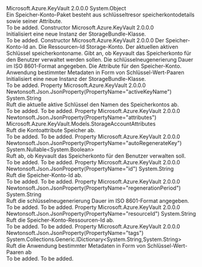 <Type Name="StorageBundle" FullName="Microsoft.Azure.KeyVault.Models.StorageBundle">
  <TypeSignature Language="C#" Value="public class StorageBundle" />
  <TypeSignature Language="ILAsm" Value=".class public auto ansi beforefieldinit StorageBundle extends System.Object" />
  <TypeSignature Language="DocId" Value="T:Microsoft.Azure.KeyVault.Models.StorageBundle" />
  <TypeSignature Language="VB.NET" Value="Public Class StorageBundle" />
  <TypeSignature Language="F#" Value="type StorageBundle = class" />
  <AssemblyInfo>
    <AssemblyName>Microsoft.Azure.KeyVault</AssemblyName>
    <AssemblyVersion>2.0.0.0</AssemblyVersion>
  </AssemblyInfo>
  <Base>
    <BaseTypeName>System.Object</BaseTypeName>
  </Base>
  <Interfaces />
  <Docs>
    <summary>
            Ein Speicher-Konto-Paket besteht aus schlüsseltresor speicherkontodetails sowie seiner Attribute.
            </summary>
    <remarks>To be added.</remarks>
  </Docs>
  <Members>
    <Member MemberName=".ctor">
      <MemberSignature Language="C#" Value="public StorageBundle ();" />
      <MemberSignature Language="ILAsm" Value=".method public hidebysig specialname rtspecialname instance void .ctor() cil managed" />
      <MemberSignature Language="DocId" Value="M:Microsoft.Azure.KeyVault.Models.StorageBundle.#ctor" />
      <MemberSignature Language="VB.NET" Value="Public Sub New ()" />
      <MemberType>Constructor</MemberType>
      <AssemblyInfo>
        <AssemblyName>Microsoft.Azure.KeyVault</AssemblyName>
        <AssemblyVersion>2.0.0.0</AssemblyVersion>
      </AssemblyInfo>
      <Parameters />
      <Docs>
        <summary>
            Initialisiert eine neue Instanz der StorageBundle-Klasse.
            </summary>
        <remarks>To be added.</remarks>
      </Docs>
    </Member>
    <Member MemberName=".ctor">
      <MemberSignature Language="C#" Value="public StorageBundle (string id = null, string resourceId = null, string activeKeyName = null, Nullable&lt;bool&gt; autoRegenerateKey = null, string regenerationPeriod = null, Microsoft.Azure.KeyVault.Models.StorageAccountAttributes attributes = null, System.Collections.Generic.IDictionary&lt;string,string&gt; tags = null);" />
      <MemberSignature Language="ILAsm" Value=".method public hidebysig specialname rtspecialname instance void .ctor(string id, string resourceId, string activeKeyName, valuetype System.Nullable`1&lt;bool&gt; autoRegenerateKey, string regenerationPeriod, class Microsoft.Azure.KeyVault.Models.StorageAccountAttributes attributes, class System.Collections.Generic.IDictionary`2&lt;string, string&gt; tags) cil managed" />
      <MemberSignature Language="DocId" Value="M:Microsoft.Azure.KeyVault.Models.StorageBundle.#ctor(System.String,System.String,System.String,System.Nullable{System.Boolean},System.String,Microsoft.Azure.KeyVault.Models.StorageAccountAttributes,System.Collections.Generic.IDictionary{System.String,System.String})" />
      <MemberSignature Language="VB.NET" Value="Public Sub New (Optional id As String = null, Optional resourceId As String = null, Optional activeKeyName As String = null, Optional autoRegenerateKey As Nullable(Of Boolean) = null, Optional regenerationPeriod As String = null, Optional attributes As StorageAccountAttributes = null, Optional tags As IDictionary(Of String, String) = null)" />
      <MemberSignature Language="F#" Value="new Microsoft.Azure.KeyVault.Models.StorageBundle : string * string * string * Nullable&lt;bool&gt; * string * Microsoft.Azure.KeyVault.Models.StorageAccountAttributes * System.Collections.Generic.IDictionary&lt;string, string&gt; -&gt; Microsoft.Azure.KeyVault.Models.StorageBundle" Usage="new Microsoft.Azure.KeyVault.Models.StorageBundle (id, resourceId, activeKeyName, autoRegenerateKey, regenerationPeriod, attributes, tags)" />
      <MemberType>Constructor</MemberType>
      <AssemblyInfo>
        <AssemblyName>Microsoft.Azure.KeyVault</AssemblyName>
        <AssemblyVersion>2.0.0.0</AssemblyVersion>
      </AssemblyInfo>
      <Parameters>
        <Parameter Name="id" Type="System.String" />
        <Parameter Name="resourceId" Type="System.String" />
        <Parameter Name="activeKeyName" Type="System.String" />
        <Parameter Name="autoRegenerateKey" Type="System.Nullable&lt;System.Boolean&gt;" />
        <Parameter Name="regenerationPeriod" Type="System.String" />
        <Parameter Name="attributes" Type="Microsoft.Azure.KeyVault.Models.StorageAccountAttributes" />
        <Parameter Name="tags" Type="System.Collections.Generic.IDictionary&lt;System.String,System.String&gt;" />
      </Parameters>
      <Docs>
        <param name="id">Der Speicher-Konto-Id an.</param>
        <param name="resourceId">Die Ressourcen-Id Storage-Konto.</param>
        <param name="activeKeyName">Der aktuellen aktiven Schlüssel speicherkontoname.</param>
        <param name="autoRegenerateKey">Gibt an, ob Keyvault das Speicherkonto für den Benutzer verwaltet werden sollen.</param>
        <param name="regenerationPeriod">Die schlüsselneugenerierung Dauer im ISO 8601-Format angegeben.</param>
        <param name="attributes">Die Attribute für den Speicher-Konto.</param>
        <param name="tags">Anwendung bestimmter Metadaten in Form von Schlüssel-Wert-Paaren</param>
        <summary>
            Initialisiert eine neue Instanz der StorageBundle-Klasse.
            </summary>
        <remarks>To be added.</remarks>
      </Docs>
    </Member>
    <Member MemberName="ActiveKeyName">
      <MemberSignature Language="C#" Value="public string ActiveKeyName { get; }" />
      <MemberSignature Language="ILAsm" Value=".property instance string ActiveKeyName" />
      <MemberSignature Language="DocId" Value="P:Microsoft.Azure.KeyVault.Models.StorageBundle.ActiveKeyName" />
      <MemberSignature Language="VB.NET" Value="Public ReadOnly Property ActiveKeyName As String" />
      <MemberSignature Language="F#" Value="member this.ActiveKeyName : string" Usage="Microsoft.Azure.KeyVault.Models.StorageBundle.ActiveKeyName" />
      <MemberType>Property</MemberType>
      <AssemblyInfo>
        <AssemblyName>Microsoft.Azure.KeyVault</AssemblyName>
        <AssemblyVersion>2.0.0.0</AssemblyVersion>
      </AssemblyInfo>
      <Attributes>
        <Attribute>
          <AttributeName>Newtonsoft.Json.JsonProperty(PropertyName="activeKeyName")</AttributeName>
        </Attribute>
      </Attributes>
      <ReturnValue>
        <ReturnType>System.String</ReturnType>
      </ReturnValue>
      <Docs>
        <summary>
            Ruft die aktuelle aktive Schlüssel den Namen des Speicherkontos ab.
            </summary>
        <value>To be added.</value>
        <remarks>To be added.</remarks>
      </Docs>
    </Member>
    <Member MemberName="Attributes">
      <MemberSignature Language="C#" Value="public Microsoft.Azure.KeyVault.Models.StorageAccountAttributes Attributes { get; }" />
      <MemberSignature Language="ILAsm" Value=".property instance class Microsoft.Azure.KeyVault.Models.StorageAccountAttributes Attributes" />
      <MemberSignature Language="DocId" Value="P:Microsoft.Azure.KeyVault.Models.StorageBundle.Attributes" />
      <MemberSignature Language="VB.NET" Value="Public ReadOnly Property Attributes As StorageAccountAttributes" />
      <MemberSignature Language="F#" Value="member this.Attributes : Microsoft.Azure.KeyVault.Models.StorageAccountAttributes" Usage="Microsoft.Azure.KeyVault.Models.StorageBundle.Attributes" />
      <MemberType>Property</MemberType>
      <AssemblyInfo>
        <AssemblyName>Microsoft.Azure.KeyVault</AssemblyName>
        <AssemblyVersion>2.0.0.0</AssemblyVersion>
      </AssemblyInfo>
      <Attributes>
        <Attribute>
          <AttributeName>Newtonsoft.Json.JsonProperty(PropertyName="attributes")</AttributeName>
        </Attribute>
      </Attributes>
      <ReturnValue>
        <ReturnType>Microsoft.Azure.KeyVault.Models.StorageAccountAttributes</ReturnType>
      </ReturnValue>
      <Docs>
        <summary>
            Ruft die Kontoattribute Speicher ab.
            </summary>
        <value>To be added.</value>
        <remarks>To be added.</remarks>
      </Docs>
    </Member>
    <Member MemberName="AutoRegenerateKey">
      <MemberSignature Language="C#" Value="public Nullable&lt;bool&gt; AutoRegenerateKey { get; }" />
      <MemberSignature Language="ILAsm" Value=".property instance valuetype System.Nullable`1&lt;bool&gt; AutoRegenerateKey" />
      <MemberSignature Language="DocId" Value="P:Microsoft.Azure.KeyVault.Models.StorageBundle.AutoRegenerateKey" />
      <MemberSignature Language="VB.NET" Value="Public ReadOnly Property AutoRegenerateKey As Nullable(Of Boolean)" />
      <MemberSignature Language="F#" Value="member this.AutoRegenerateKey : Nullable&lt;bool&gt;" Usage="Microsoft.Azure.KeyVault.Models.StorageBundle.AutoRegenerateKey" />
      <MemberType>Property</MemberType>
      <AssemblyInfo>
        <AssemblyName>Microsoft.Azure.KeyVault</AssemblyName>
        <AssemblyVersion>2.0.0.0</AssemblyVersion>
      </AssemblyInfo>
      <Attributes>
        <Attribute>
          <AttributeName>Newtonsoft.Json.JsonProperty(PropertyName="autoRegenerateKey")</AttributeName>
        </Attribute>
      </Attributes>
      <ReturnValue>
        <ReturnType>System.Nullable&lt;System.Boolean&gt;</ReturnType>
      </ReturnValue>
      <Docs>
        <summary>
            Ruft ab, ob Keyvault das Speicherkonto für den Benutzer verwalten soll.
            </summary>
        <value>To be added.</value>
        <remarks>To be added.</remarks>
      </Docs>
    </Member>
    <Member MemberName="Id">
      <MemberSignature Language="C#" Value="public string Id { get; }" />
      <MemberSignature Language="ILAsm" Value=".property instance string Id" />
      <MemberSignature Language="DocId" Value="P:Microsoft.Azure.KeyVault.Models.StorageBundle.Id" />
      <MemberSignature Language="VB.NET" Value="Public ReadOnly Property Id As String" />
      <MemberSignature Language="F#" Value="member this.Id : string" Usage="Microsoft.Azure.KeyVault.Models.StorageBundle.Id" />
      <MemberType>Property</MemberType>
      <AssemblyInfo>
        <AssemblyName>Microsoft.Azure.KeyVault</AssemblyName>
        <AssemblyVersion>2.0.0.0</AssemblyVersion>
      </AssemblyInfo>
      <Attributes>
        <Attribute>
          <AttributeName>Newtonsoft.Json.JsonProperty(PropertyName="id")</AttributeName>
        </Attribute>
      </Attributes>
      <ReturnValue>
        <ReturnType>System.String</ReturnType>
      </ReturnValue>
      <Docs>
        <summary>
            Ruft die Speicher-Konto-Id ab.
            </summary>
        <value>To be added.</value>
        <remarks>To be added.</remarks>
      </Docs>
    </Member>
    <Member MemberName="RegenerationPeriod">
      <MemberSignature Language="C#" Value="public string RegenerationPeriod { get; }" />
      <MemberSignature Language="ILAsm" Value=".property instance string RegenerationPeriod" />
      <MemberSignature Language="DocId" Value="P:Microsoft.Azure.KeyVault.Models.StorageBundle.RegenerationPeriod" />
      <MemberSignature Language="VB.NET" Value="Public ReadOnly Property RegenerationPeriod As String" />
      <MemberSignature Language="F#" Value="member this.RegenerationPeriod : string" Usage="Microsoft.Azure.KeyVault.Models.StorageBundle.RegenerationPeriod" />
      <MemberType>Property</MemberType>
      <AssemblyInfo>
        <AssemblyName>Microsoft.Azure.KeyVault</AssemblyName>
        <AssemblyVersion>2.0.0.0</AssemblyVersion>
      </AssemblyInfo>
      <Attributes>
        <Attribute>
          <AttributeName>Newtonsoft.Json.JsonProperty(PropertyName="regenerationPeriod")</AttributeName>
        </Attribute>
      </Attributes>
      <ReturnValue>
        <ReturnType>System.String</ReturnType>
      </ReturnValue>
      <Docs>
        <summary>
            Ruft die schlüsselneugenerierung Dauer im ISO 8601-Format angegeben.
            </summary>
        <value>To be added.</value>
        <remarks>To be added.</remarks>
      </Docs>
    </Member>
    <Member MemberName="ResourceId">
      <MemberSignature Language="C#" Value="public string ResourceId { get; }" />
      <MemberSignature Language="ILAsm" Value=".property instance string ResourceId" />
      <MemberSignature Language="DocId" Value="P:Microsoft.Azure.KeyVault.Models.StorageBundle.ResourceId" />
      <MemberSignature Language="VB.NET" Value="Public ReadOnly Property ResourceId As String" />
      <MemberSignature Language="F#" Value="member this.ResourceId : string" Usage="Microsoft.Azure.KeyVault.Models.StorageBundle.ResourceId" />
      <MemberType>Property</MemberType>
      <AssemblyInfo>
        <AssemblyName>Microsoft.Azure.KeyVault</AssemblyName>
        <AssemblyVersion>2.0.0.0</AssemblyVersion>
      </AssemblyInfo>
      <Attributes>
        <Attribute>
          <AttributeName>Newtonsoft.Json.JsonProperty(PropertyName="resourceId")</AttributeName>
        </Attribute>
      </Attributes>
      <ReturnValue>
        <ReturnType>System.String</ReturnType>
      </ReturnValue>
      <Docs>
        <summary>
            Ruft die Speicher-Konto-Ressourcen-Id ab.
            </summary>
        <value>To be added.</value>
        <remarks>To be added.</remarks>
      </Docs>
    </Member>
    <Member MemberName="Tags">
      <MemberSignature Language="C#" Value="public System.Collections.Generic.IDictionary&lt;string,string&gt; Tags { get; }" />
      <MemberSignature Language="ILAsm" Value=".property instance class System.Collections.Generic.IDictionary`2&lt;string, string&gt; Tags" />
      <MemberSignature Language="DocId" Value="P:Microsoft.Azure.KeyVault.Models.StorageBundle.Tags" />
      <MemberSignature Language="VB.NET" Value="Public ReadOnly Property Tags As IDictionary(Of String, String)" />
      <MemberSignature Language="F#" Value="member this.Tags : System.Collections.Generic.IDictionary&lt;string, string&gt;" Usage="Microsoft.Azure.KeyVault.Models.StorageBundle.Tags" />
      <MemberType>Property</MemberType>
      <AssemblyInfo>
        <AssemblyName>Microsoft.Azure.KeyVault</AssemblyName>
        <AssemblyVersion>2.0.0.0</AssemblyVersion>
      </AssemblyInfo>
      <Attributes>
        <Attribute>
          <AttributeName>Newtonsoft.Json.JsonProperty(PropertyName="tags")</AttributeName>
        </Attribute>
      </Attributes>
      <ReturnValue>
        <ReturnType>System.Collections.Generic.IDictionary&lt;System.String,System.String&gt;</ReturnType>
      </ReturnValue>
      <Docs>
        <summary>
            Ruft die Anwendung bestimmter Metadaten in Form von Schlüssel-Wert-Paaren ab
            </summary>
        <value>To be added.</value>
        <remarks>To be added.</remarks>
      </Docs>
    </Member>
  </Members>
</Type>